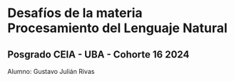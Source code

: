 # Desafíos de la materia Procesamiento del Lenguaje Natural
## Posgrado CEIA - UBA - Cohorte 16 2024
Alumno: Gustavo Julián Rivas
